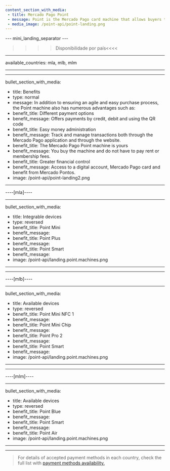 ```yaml
---
content_section_with_media: 
 - title: Mercado Pago Point
 - message: Point is the Mercado Pago card machine that allows buyers to pay in person quickly and securely using credit or debit cards. Furthermore, using Point it is possible to offer quotes with no interest, in addition to all the benefits offered by Mercado Pago.
 - media_image: /point-api/point-landing.png
---
```


--- mini_landing_separator ---

>>>> Disponibilidade por país<<<<
---
available_countries: mla, mlb, mlm

---

---
bullet_section_with_media: 
 - title: Benefits
 - type: normal
 - message: In addition to ensuring an agile and easy purchase process, the Point machine also has numerous advantages such as:
 - benefit_title: Different payment options
 - benefit_message: Offers payments by credit, debit and using the QR code
 - benefit_title: Easy money administration
 - benefit_message: Track and manage transactions both through the Mercado Pago application and through the website.
 - benefit_title: The Mercado Pago Point machine is yours
 - benefit_message: You buy the machine and do not have to pay rent or membership fees.
 - benefit_title: Greater financial control
 - benefit_message: Access to a digital account, Mercado Pago card and benefit from Mercado Pontos.
 - image: /point-api/point-landing2.png
---

----[mla]----

---
bullet_section_with_media:
 - title: Integrable devices
 - type: reversed
 - benefit_title: Point Mini
 - benefit_message: 
 - benefit_title: Point Plus
 - benefit_message: 
 - benefit_title: Point Smart
 - benefit_message:
 - image: /point-api/landing.point.machines.png
---

------------


----[mlb]----

---
bullet_section_with_media: 
 - title: Available devices
 - type: reversed
 - benefit_title: Point Mini NFC 1
 - benefit_message: 
 - benefit_title: Point Mini Chip
 - benefit_message: 
 - benefit_title: Point Pro 2
 - benefit_message:
 - benefit_title: Point Smart
 - benefit_message:
 - image: /point-api/landing.point.machines.png
---

------------

----[mlm]----

---
bullet_section_with_media: 
 - title: Available devices
 - type: reversed
 - benefit_title: Point Blue
 - benefit_message: 
 - benefit_title: Point Smart
 - benefit_message: 
 - benefit_title: Point Air
 - image: /point-api/landing.point.machines.png
---

------------
> For details of accepted payment methods in each country, check the full list with [payment methods availability.](/developers/en/docs/sales-processing/payment-methods)